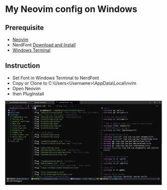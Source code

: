 # My Neovim config on Windows

## Prerequisite
- [Neovim](https://neovim.io)
- NerdFont [Download and Install](https://github.com/ryanoasis/nerd-fonts/tree/master/patched-fonts/Hack/Regular/complete)
- [Windows Terminal](https://www.microsoft.com/en-us/p/windows-terminal/9n0dx20hk701?activetab=pivot:overviewtab)
## Instruction
- Set Font in Windows Terminal to NerdFont
- Copy or Clone to C:\Users\<Username>\AppData\Local\nvim
- Open Neovim
- then PlugInstall


![ScreenShot](img.PNG)

